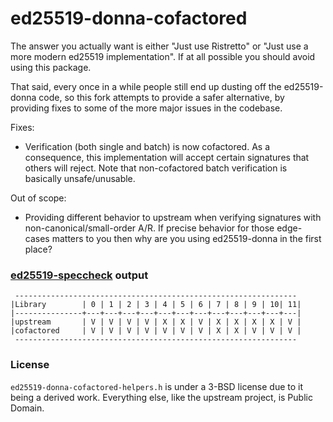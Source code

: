 # ed25519-donna-cofactored

The answer you actually want is either "Just use Ristretto" or
"Just use a more modern ed25519 implementation".  If at all possible
you should avoid using this package.

That said, every once in a while people still end up dusting off the
ed25519-donna code, so this fork attempts to provide a safer alternative,
by providing fixes to some of the more major issues in the codebase.

Fixes:

 * Verification (both single and batch) is now cofactored. As a
   consequence, this implementation will accept certain signatures
   that others will reject.  Note that non-cofactored batch verification
   is basically unsafe/unusable.

Out of scope:

 * Providing different behavior to upstream when verifying signatures
   with non-canonical/small-order A/R.  If precise behavior for those
   edge-cases matters to you then why are you using ed25519-donna in
   the first place?

### [ed25519-speccheck](https://github.com/novifinancial/ed25519-speccheck) output

```
 ---------------------------------------------------------------
|Library        | 0 | 1 | 2 | 3 | 4 | 5 | 6 | 7 | 8 | 9 | 10| 11|
|---------------+---+---+---+---+---+---+---+---+---+---+---+---|
|upstream       | V | V | V | V | X | X | V | X | X | X | X | V |
|cofactored     | V | V | V | V | V | V | V | X | X | V | V | V |
 ---------------------------------------------------------------

```

### License

`ed25519-donna-cofactored-helpers.h` is under a 3-BSD license
due to it being a derived work.  Everything else, like the upstream
project, is Public Domain.
